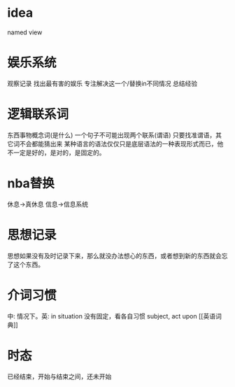 # idea
named view
# 娱乐系统
观察记录
找出最有害的娱乐
专注解决这一个/替换in不同情况
总结经验
# 逻辑联系词
东西事物概念词(是什么)
一个句子不可能出现两个联系(谓语)
只要找准谓语，其它词不会都能猜出来
某种语言的语法仅仅只是底层语法的一种表现形式而已，他不一定是好的，是对的，是固定的。
# nba替换
休息→真休息
信息→信息系统
# 思想记录
思想如果没有及时记录下来，那么就没办法想心的东西，或者想到新的东西就会忘了这个东西。
# 介词习惯
中: 情况下。英: in situation
没有固定，看各自习惯
subject, act upon
[[英语词典]]
# 时态
已经结束，开始与结束之间，还未开始
